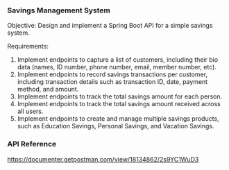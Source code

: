 ### Savings Management System

Objective:
Design and implement a Spring Boot API for a simple savings system.

Requirements:

1. Implement endpoints to capture a list of customers, including their bio data
(names, ID number, phone number, email, member number, etc).
2. Implement endpoints to record savings transactions per customer, including
transaction details such as transaction ID, date, payment method, and amount.
3. Implement endpoints to track the total savings amount for each person.
4. Implement endpoints to track the total savings amount received across all users.
5. Implement endpoints to create and manage multiple savings products, such as
Education Savings, Personal Savings, and Vacation Savings.

### API Reference
https://documenter.getpostman.com/view/18134862/2s9YC1WuD3

